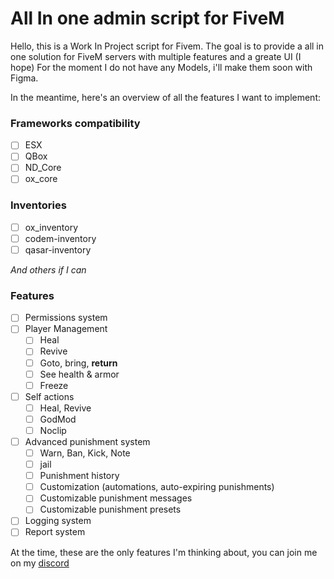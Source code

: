 # All In one admin script for FiveM
Hello, this is a Work In Project script for Fivem.
The goal is to provide a all in one solution for FiveM servers with multiple features and a greate UI (I hope)
For the moment I do not have any Models, i'll make them soon with Figma.

In the meantime, here's an overview of all the features I want to implement:

### Frameworks compatibility
- [ ] ESX
- [ ] QBox
- [ ] ND_Core
- [ ] ox_core

### Inventories
- [ ] ox_inventory
- [ ] codem-inventory
- [ ] qasar-inventory

*And others if I can*

### Features
- [ ] Permissions system
- [ ] Player Management
  - [ ] Heal
  - [ ] Revive
  - [ ] Goto, bring, **return**
  - [ ] See health & armor
  - [ ] Freeze
- [ ] Self actions
  - [ ] Heal, Revive
  - [ ] GodMod
  - [ ] Noclip
- [ ] Advanced punishment system
  - [ ] Warn, Ban, Kick, Note
  - [ ] jail
  - [ ] Punishment history
  - [ ] Customization (automations, auto-expiring punishments)
  - [ ] Customizable punishment messages
  - [ ] Customizable punishment presets
- [ ] Logging system
- [ ] Report system

At the time, these are the only features I'm thinking about, you can join me on my [discord](https://discord.gg/6pR4jDhTcb)
